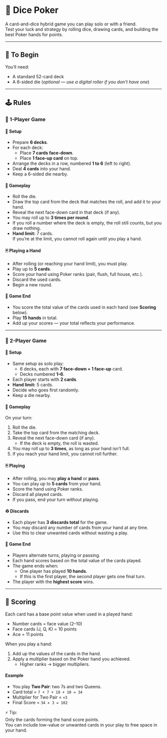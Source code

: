 # 🎲 Dice Poker

A card-and-dice hybrid game you can play solo or with a friend.  
Test your luck and strategy by rolling dice, drawing cards, and building the best Poker hands for points.  

---

## 🌱 To Begin
You’ll need:
- A standard 52-card deck
- A 6-sided die (*optional — use a digital roller if you don’t have one*)

---

## 🕹️ Rules

### 👤 1-Player Game

#### 🎴 Setup
- Prepare **6 decks**.
- For each deck:
  - Place **7 cards face-down**.
  - Place **1 face-up card** on top.
- Arrange the decks in a row, numbered **1 to 6** (left to right).
- Deal **4 cards** into your hand.
- Keep a 6-sided die nearby.

#### 🎲 Gameplay
- Roll the die.
- Draw the top card from the deck that matches the roll, and add it to your hand.
- Reveal the next face-down card in that deck (if any).
- You may roll up to **3 times per round**.
- If you roll a number where the deck is empty, the roll still counts, but you draw nothing.
- **Hand limit:** 7 cards.  
  If you’re at the limit, you cannot roll again until you play a hand.

#### 🃏 Playing a Hand
- After rolling (or reaching your hand limit), you must play.
- Play up to **5 cards**.
- Score your hand using Poker ranks (pair, flush, full house, etc.).
- Discard the used cards.
- Begin a new round.

#### 🏁 Game End
- You score the total value of the cards used in each hand (see **Scoring** below).
- Play **15 hands** in total.
- Add up your scores — your total reflects your performance.

---

### 👥 2-Player Game

#### 🎴 Setup
- Same setup as solo play:
  - 6 decks, each with **7 face-down + 1 face-up** card.
  - Decks numbered **1–6**.
- Each player starts with **2 cards**.
- **Hand limit:** 5 cards.
- Decide who goes first randomly.
- Keep a die nearby.

#### 🎲 Gameplay
On your turn:
1. Roll the die.  
2. Take the top card from the matching deck.  
3. Reveal the next face-down card (if any).  
   - If the deck is empty, the roll is wasted.  
4. You may roll up to **3 times**, as long as your hand isn’t full.  
5. If you reach your hand limit, you cannot roll further.  

#### 🃏 Playing
- After rolling, you may **play a hand** or **pass**.
- You can play up to **5 cards** from your hand.
- Score the hand using Poker ranks.
- Discard all played cards.
- If you pass, end your turn without playing.

#### ♻️ Discards
- Each player has **3 discards total** for the game.
- You may discard any number of cards from your hand at any time.
- Use this to clear unwanted cards without wasting a play.

#### 🏁 Game End
- Players alternate turns, playing or passing.
- Each hand scores based on the total value of the cards played.
- The game ends when:
  - One player has played **10 hands**.  
  - If this is the first player, the second player gets one final turn.  
- The player with the **highest score** wins.

---

## 💯 Scoring

Each card has a base point value when used in a played hand:
- Number cards = face value (2–10)
- Face cards (J, Q, K) = 10 points
- Ace = 11 points

When you play a hand:
1. Add up the values of the cards in the hand.
2. Apply a multiplier based on the Poker hand you achieved.  
   - Higher ranks → bigger multipliers.

#### Example
- You play **Two Pair**: two 7s and two Queens.  
- Card total = `7 + 7 + 10 + 10 = 34`  
- Multiplier for Two Pair = `×3`  
- Final Score = `34 × 3 = 102`

⚡ Tip:  
Only the cards forming the hand score points.  
You can include low-value or unwanted cards in your play to free space in your hand.
